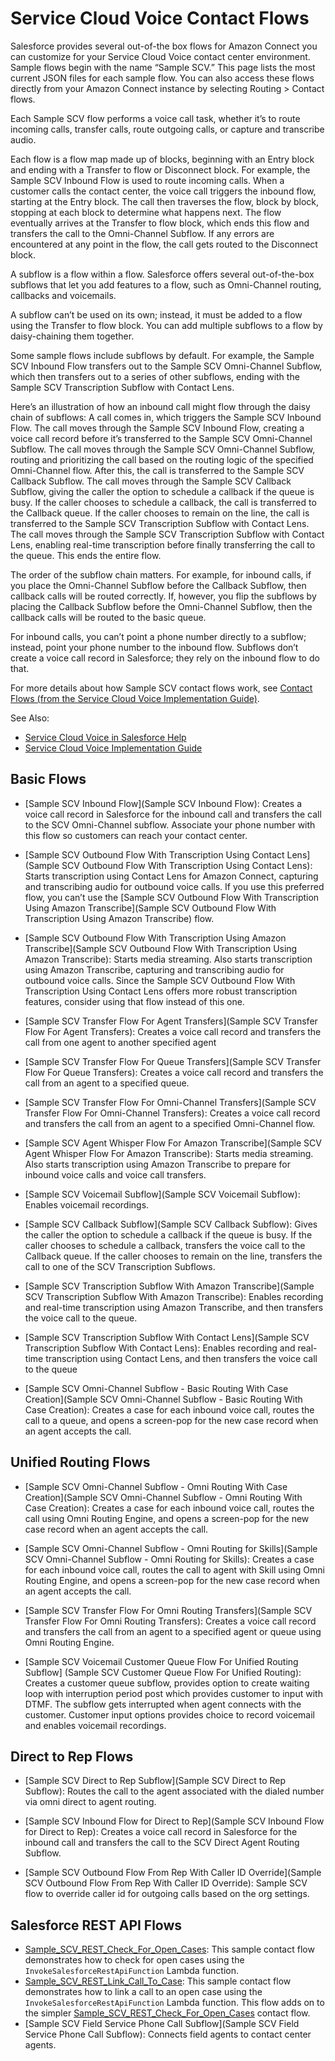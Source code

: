 # Service Cloud Voice Contact Flows

Salesforce provides several out-of-the box flows for Amazon Connect you can customize for your Service Cloud Voice contact center environment. Sample flows begin with the name “Sample SCV.” This page lists the most current JSON files for each sample flow. You can also access these flows directly from your Amazon Connect instance by selecting Routing > Contact flows.

Each Sample SCV flow performs a voice call task, whether it’s to route incoming calls, transfer calls, route outgoing calls, or capture and transcribe audio. 

Each flow is a flow map made up of blocks, beginning with an Entry block and ending with a Transfer to flow or Disconnect block. For example, the Sample SCV Inbound Flow is used to route incoming calls. When a customer calls the contact center, the voice call triggers the inbound flow, starting at the Entry block. The call then traverses the flow, block by block, stopping at each block to determine what happens next. The flow eventually arrives at the Transfer to flow block, which ends this flow and transfers the call to the Omni-Channel Subflow. If any errors are encountered at any point in the flow, the call gets routed to the Disconnect block.

A subflow is a flow within a flow. Salesforce offers several out-of-the-box subflows that let you add features to a flow, such as Omni-Channel routing, callbacks and voicemails. 

A subflow can’t be used on its own; instead, it must be added to a flow using the Transfer to flow block. You can add multiple subflows to a flow by daisy-chaining them together. 

Some sample flows include subflows by default. For example, the Sample SCV Inbound Flow transfers out to the Sample SCV Omni-Channel Subflow, which then transfers out to a series of other subflows, ending with the Sample SCV Transcription Subflow with Contact Lens.

Here’s an illustration of how an inbound call might flow through the daisy chain of subflows:
A call comes in, which triggers the Sample SCV Inbound Flow.
The call moves through the Sample SCV Inbound Flow, creating a voice call record before it’s transferred to the Sample SCV Omni-Channel Subflow.
The call moves through the Sample SCV Omni-Channel Subflow, routing and prioritizing the call based on the routing logic of the specified Omni-Channel flow. After this, the call is transferred to the Sample SCV Callback Subflow.
The call moves through the Sample SCV Callback Subflow, giving the caller the option to schedule a callback if the queue is busy. If the caller chooses to schedule a callback, the call is transferred to the Callback queue. If the caller chooses to remain on the line, the call is transferred to the Sample SCV Transcription Subflow with Contact Lens.
The call moves through the Sample SCV Transcription Subflow with Contact Lens, enabling real-time transcription before finally transferring the call to the queue. This ends the entire flow.



The order of the subflow chain matters. For example, for inbound calls, if you place the Omni-Channel Subflow before the Callback Subflow, then callback calls will be routed correctly. If, however, you flip the subflows by placing the Callback Subflow before the Omni-Channel Subflow, then the callback calls will be routed to the basic queue. 

For inbound calls, you can’t point a phone number directly to a subflow; instead, point your phone number to the inbound flow. Subflows don’t create a voice call record in Salesforce; they rely on the inbound flow to do that.

For more details about how Sample SCV contact flows work, see [Contact Flows (from the Service Cloud Voice Implementation Guide)](https://developer.salesforce.com/docs/atlas.en-us.voice_developer_guide.meta/voice_developer_guide/voice_contact_flows.htm).
 
See Also:
* [Service Cloud Voice in Salesforce Help](https://help.salesforce.com/articleView?id=voice_about.htm&type=5)
* [Service Cloud Voice Implementation Guide](https://developer.salesforce.com/docs/atlas.en-us.voice_developer_guide.meta/voice_developer_guide/voice_intro.htm)

## Basic Flows

* [Sample SCV Inbound Flow](Sample SCV Inbound Flow): Creates a voice call record in Salesforce for the inbound call and transfers the call to the SCV Omni-Channel subflow.
Associate your phone number with this flow so customers can reach your contact center.

* [Sample SCV Outbound Flow With Transcription Using Contact Lens](Sample SCV Outbound Flow With Transcription Using Contact Lens): Starts transcription using Contact Lens for Amazon Connect, capturing and transcribing audio for outbound voice calls.
If you use this preferred flow, you can’t use the [Sample SCV Outbound Flow With Transcription Using Amazon Transcribe](Sample SCV Outbound Flow With Transcription Using Amazon Transcribe) flow.

* [Sample SCV Outbound Flow With Transcription Using Amazon Transcribe](Sample SCV Outbound Flow With Transcription Using Amazon Transcribe): Starts media streaming. Also starts transcription using Amazon Transcribe, capturing and transcribing audio for outbound voice calls.
Since the Sample SCV Outbound Flow With Transcription Using Contact Lens offers more robust transcription features, consider using that flow instead of this one.

* [Sample SCV Transfer Flow For Agent Transfers](Sample SCV Transfer Flow For Agent Transfers): Creates a voice call record and transfers the call from one agent to another specified agent

* [Sample SCV Transfer Flow For Queue Transfers](Sample SCV Transfer Flow For Queue Transfers): Creates a voice call record and transfers the call from an agent to a specified queue.

* [Sample SCV Transfer Flow For Omni-Channel Transfers](Sample SCV Transfer Flow For Omni-Channel Transfers): Creates a voice call record and transfers the call from an agent to a specified Omni-Channel flow.

* [Sample SCV Agent Whisper Flow For Amazon Transcribe](Sample SCV Agent Whisper Flow For Amazon Transcribe): Starts media streaming. Also starts transcription using Amazon Transcribe to prepare for inbound  voice calls and voice call transfers.

* [Sample SCV Voicemail Subflow](Sample SCV Voicemail Subflow): Enables voicemail recordings.

* [Sample SCV Callback Subflow](Sample SCV Callback Subflow): Gives the caller the option to schedule a callback if the queue is busy. If the caller chooses to schedule a callback, transfers the voice call to the Callback queue. If the caller chooses to remain on the line, transfers the call to one of the SCV Transcription Subflows.

* [Sample SCV Transcription Subflow With Amazon Transcribe](Sample SCV Transcription Subflow With Amazon Transcribe): Enables recording and real-time transcription using Amazon Transcribe, and then transfers the voice call to the queue.

* [Sample SCV Transcription Subflow With Contact Lens](Sample SCV Transcription Subflow With Contact Lens): Enables recording and real-time transcription using Contact Lens, and then transfers the voice call to the queue

* [Sample SCV Omni-Channel Subflow - Basic Routing With Case Creation](Sample SCV Omni-Channel Subflow - Basic Routing With Case Creation): Creates a case for each inbound voice call, routes the call to a queue, and opens a screen-pop for the new case record when an agent accepts the call.

## Unified Routing Flows

* [Sample SCV Omni-Channel Subflow - Omni Routing With Case Creation](Sample SCV Omni-Channel Subflow - Omni Routing With Case Creation): Creates a case for each inbound voice call, routes the call using Omni Routing Engine, and opens a screen-pop for the new case record when an agent accepts the call.

* [Sample SCV Omni-Channel Subflow - Omni Routing for Skills](Sample SCV Omni-Channel Subflow - Omni Routing for Skills): Creates a case for each inbound voice call, routes the call to agent with Skill using Omni Routing Engine, and opens a screen-pop for the new case record when an agent accepts the call.

* [Sample SCV Transfer Flow For Omni Routing Transfers](Sample SCV Transfer Flow For Omni Routing Transfers): Creates a voice call record and transfers the call from an agent to a specified agent or queue using Omni Routing Engine.

* [Sample SCV Voicemail Customer Queue Flow For Unified Routing Subflow] (Sample SCV  Customer Queue Flow For Unified Routing): Creates a customer queue subflow, provides option to create waiting loop with interruption period post which provides customer to input with DTMF. The subflow gets interrupted when agent connects with the customer. Customer input options provides choice to record voicemail and enables voicemail recordings.

## Direct to Rep Flows

* [Sample SCV Direct to Rep Subflow](Sample SCV Direct to Rep Subflow): Routes the call to the agent associated with the dialed number via omni direct to agent routing.

* [Sample SCV Inbound Flow for Direct to Rep](Sample SCV Inbound Flow for Direct to Rep): Creates a voice call record in Salesforce for the inbound call and transfers the call to the SCV Direct Agent Routing Subflow.

* [Sample SCV Outbound Flow From Rep With Caller ID Override](Sample SCV Outbound Flow From Rep With Caller ID Override): Sample SCV flow to override caller id for outgoing calls based on the org settings.

## Salesforce REST API Flows

* [Sample_SCV_REST_Check_For_Open_Cases](Sample_SCV_REST_Check_For_Open_Cases): This sample contact flow demonstrates how to check for open cases using the `InvokeSalesforceRestApiFunction` Lambda function.
* [Sample_SCV_REST_Link_Call_To_Case](Sample_SCV_REST_Link_Call_To_Case): This sample contact flow demonstrates how to link a call to an open case using the `InvokeSalesforceRestApiFunction` Lambda function. This flow adds on to the simpler [Sample_SCV_REST_Check_For_Open_Cases](Sample_SCV_REST_Check_For_Open_Cases) contact flow.
* [Sample SCV Field Service Phone Call Subflow](Sample SCV Field Service Phone Call Subflow): Connects field agents to contact center agents.
